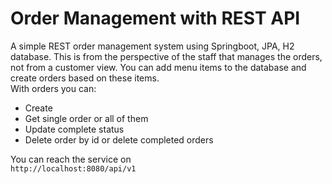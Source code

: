 # Order Management with REST API

A simple REST order management system using Springboot, JPA, H2 database. This is from the perspective of the staff that manages the orders, not from a customer view.
You can add menu items to the database and create orders based on these items.  
With orders you can: 
- Create
- Get single order or all of them
- Update complete status
- Delete order by id or delete completed orders

You can reach the service on  
  `http://localhost:8080/api/v1`

